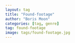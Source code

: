 ```yaml
---
layout: tag
title: "Found-footage"
author: "Boris Moon"
categories: [tag, genre]
tag: found-footage
image: tags/found-footage.jpg
---
```

